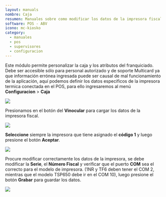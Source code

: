 ```yaml
---
layout: manuals
nombre: Caja
resumen: Manuales sobre como modificar los datos de la impresora fiscal en el equipo POS.
software: POS - ABV
icono: mc-kiosko
category:
  - manuales
  - pos
  - supervisores
  - configuracion
---
```

Este módulo permite personalizar la caja y los atributos del franquiciado. Debe ser accesible sólo para personal autorizado y de soporte Multicard ya que información errónea ingresada puede ser causal de mal funcionamiento de la aplicación, aquí podemos definir los datos especificos de la impresora termica conectada en el POS, para ello ingresaremos al menú **Configuracion** > **Caja**

<p class="centrado"><img src="{{site.baseurl}}/docs/pos/img/local/1.png"></p>

Presionamos en el botón del **Vinocular** para cargar los datos de la impresora fiscal.

<p class="centrado"><img src="{{site.baseurl}}/docs/pos/img/local/2.png"></p>

**Seleccione** siempre la impresora que tiene asignado el **código 1** y luego presione el botón **Aceptar**.

<p class="centrado"><img src="{{site.baseurl}}/docs/pos/img/local/3.png"></p>

Procure modificar correctamente los datos de la impresora, se debe modificar la **Serie**, el **Número Fiscal** y verificar que el puerto **COM** sea el correcto para el modelo de impresora. (1NR y TF6 deben tener el COM 2, mientras que el modelo TSP650 debe ir en el COM 10), luego presione el botón **Grabar** para guardar los datos.

<p class="centrado"><img src="{{site.baseurl}}/docs/pos/img/local/4.png"></p>
